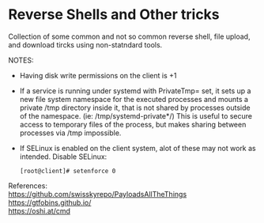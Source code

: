 # Reverse Shells and Other tricks
Collection of some common and not so common reverse shell, file upload, and download tircks using non-statndard tools.

NOTES:
* Having disk write permissions on the client is +1
* If a service is running under systemd with PrivateTmp= set, it sets up a new file system namespace for the executed processes and mounts a private /tmp directory inside it, that is not shared by processes outside of the namespace. (ie: /tmp/systemd-private*/) This is useful to secure access to temporary files of the process, but makes sharing between processes via /tmp impossible.
*  If SELinux is enabled on the client system, alot of these may not work as intended. Disable SELinux:
     
     ```[root@client]# setenforce 0```

References:<br>
https://github.com/swisskyrepo/PayloadsAllTheThings<br>
https://gtfobins.github.io/<br>
https://oshi.at/cmd<br>
